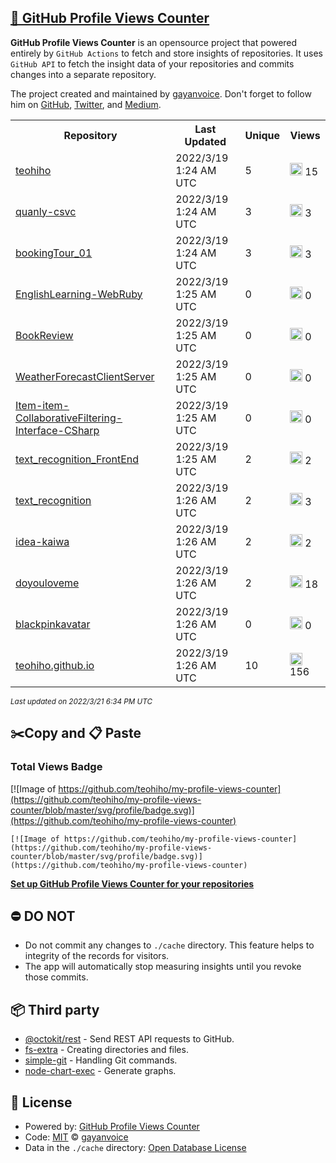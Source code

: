 ## [🚀 GitHub Profile Views Counter](https://github.com/gayanvoice/github-profile-views-counter)
**GitHub Profile Views Counter** is an opensource project that powered entirely by  `GitHub Actions` to fetch and store insights of repositories.
It uses `GitHub API` to fetch the insight data of your repositories and commits changes into a separate repository.

The project created and maintained by [gayanvoice](https://github.com/gayanvoice). Don't forget to follow him on [GitHub](https://github.com/gayanvoice), [Twitter](https://twitter.com/gayanvoice), and [Medium](https://gayanvoice.medium.com/).

<table>
	<tr>
		<th>
			Repository
		</th>
		<th>
			Last Updated
		</th>
		<th>
			Unique
		</th>
		<th>
			Views
		</th>
	</tr>
	<tr>
		<td>
			<a href="https://github.com/teohiho/my-profile-views-counter/tree/master/readme/465599727/year.md">
				teohiho
			</a>
		</td>
		<td>
			2022/3/19 1:24 AM UTC
		</td>
		<td>
			5
		</td>
		<td>
			<img alt="Response time graph" src="https://github.com/teohiho/my-profile-views-counter/raw/master/graph/465599727/small/year.png" height="20"> 15
		</td>
	</tr>
	<tr>
		<td>
			<a href="https://github.com/teohiho/my-profile-views-counter/tree/master/readme/157060568/year.md">
				quanly-csvc
			</a>
		</td>
		<td>
			2022/3/19 1:24 AM UTC
		</td>
		<td>
			3
		</td>
		<td>
			<img alt="Response time graph" src="https://github.com/teohiho/my-profile-views-counter/raw/master/graph/157060568/small/year.png" height="20"> 3
		</td>
	</tr>
	<tr>
		<td>
			<a href="https://github.com/teohiho/my-profile-views-counter/tree/master/readme/233854987/year.md">
				bookingTour_01
			</a>
		</td>
		<td>
			2022/3/19 1:24 AM UTC
		</td>
		<td>
			3
		</td>
		<td>
			<img alt="Response time graph" src="https://github.com/teohiho/my-profile-views-counter/raw/master/graph/233854987/small/year.png" height="20"> 3
		</td>
	</tr>
	<tr>
		<td>
			<a href="https://github.com/teohiho/my-profile-views-counter/tree/master/readme/132236308/year.md">
				EnglishLearning-WebRuby
			</a>
		</td>
		<td>
			2022/3/19 1:25 AM UTC
		</td>
		<td>
			0
		</td>
		<td>
			<img alt="Response time graph" src="https://github.com/teohiho/my-profile-views-counter/raw/master/graph/132236308/small/year.png" height="20"> 0
		</td>
	</tr>
	<tr>
		<td>
			<a href="https://github.com/teohiho/my-profile-views-counter/tree/master/readme/163410344/year.md">
				BookReview
			</a>
		</td>
		<td>
			2022/3/19 1:25 AM UTC
		</td>
		<td>
			0
		</td>
		<td>
			<img alt="Response time graph" src="https://github.com/teohiho/my-profile-views-counter/raw/master/graph/163410344/small/year.png" height="20"> 0
		</td>
	</tr>
	<tr>
		<td>
			<a href="https://github.com/teohiho/my-profile-views-counter/tree/master/readme/163271509/year.md">
				WeatherForecastClientServer
			</a>
		</td>
		<td>
			2022/3/19 1:25 AM UTC
		</td>
		<td>
			0
		</td>
		<td>
			<img alt="Response time graph" src="https://github.com/teohiho/my-profile-views-counter/raw/master/graph/163271509/small/year.png" height="20"> 0
		</td>
	</tr>
	<tr>
		<td>
			<a href="https://github.com/teohiho/my-profile-views-counter/tree/master/readme/136356159/year.md">
				Item-item-CollaborativeFiltering-Interface-CSharp
			</a>
		</td>
		<td>
			2022/3/19 1:25 AM UTC
		</td>
		<td>
			0
		</td>
		<td>
			<img alt="Response time graph" src="https://github.com/teohiho/my-profile-views-counter/raw/master/graph/136356159/small/year.png" height="20"> 0
		</td>
	</tr>
	<tr>
		<td>
			<a href="https://github.com/teohiho/my-profile-views-counter/tree/master/readme/228704425/year.md">
				text_recognition_FrontEnd
			</a>
		</td>
		<td>
			2022/3/19 1:25 AM UTC
		</td>
		<td>
			2
		</td>
		<td>
			<img alt="Response time graph" src="https://github.com/teohiho/my-profile-views-counter/raw/master/graph/228704425/small/year.png" height="20"> 2
		</td>
	</tr>
	<tr>
		<td>
			<a href="https://github.com/teohiho/my-profile-views-counter/tree/master/readme/218572475/year.md">
				text_recognition
			</a>
		</td>
		<td>
			2022/3/19 1:26 AM UTC
		</td>
		<td>
			2
		</td>
		<td>
			<img alt="Response time graph" src="https://github.com/teohiho/my-profile-views-counter/raw/master/graph/218572475/small/year.png" height="20"> 3
		</td>
	</tr>
	<tr>
		<td>
			<a href="https://github.com/teohiho/my-profile-views-counter/tree/master/readme/193742235/year.md">
				idea-kaiwa
			</a>
		</td>
		<td>
			2022/3/19 1:26 AM UTC
		</td>
		<td>
			2
		</td>
		<td>
			<img alt="Response time graph" src="https://github.com/teohiho/my-profile-views-counter/raw/master/graph/193742235/small/year.png" height="20"> 2
		</td>
	</tr>
	<tr>
		<td>
			<a href="https://github.com/teohiho/my-profile-views-counter/tree/master/readme/286644586/year.md">
				doyouloveme
			</a>
		</td>
		<td>
			2022/3/19 1:26 AM UTC
		</td>
		<td>
			2
		</td>
		<td>
			<img alt="Response time graph" src="https://github.com/teohiho/my-profile-views-counter/raw/master/graph/286644586/small/year.png" height="20"> 18
		</td>
	</tr>
	<tr>
		<td>
			<a href="https://github.com/teohiho/my-profile-views-counter/tree/master/readme/389632196/year.md">
				blackpinkavatar
			</a>
		</td>
		<td>
			2022/3/19 1:26 AM UTC
		</td>
		<td>
			0
		</td>
		<td>
			<img alt="Response time graph" src="https://github.com/teohiho/my-profile-views-counter/raw/master/graph/389632196/small/year.png" height="20"> 0
		</td>
	</tr>
	<tr>
		<td>
			<a href="https://github.com/teohiho/my-profile-views-counter/tree/master/readme/466679170/year.md">
				teohiho.github.io
			</a>
		</td>
		<td>
			2022/3/19 1:26 AM UTC
		</td>
		<td>
			10
		</td>
		<td>
			<img alt="Response time graph" src="https://github.com/teohiho/my-profile-views-counter/raw/master/graph/466679170/small/year.png" height="20"> 156
		</td>
	</tr>
</table>

<small><i>Last updated on 2022/3/21 6:34 PM UTC</i></small>

## ✂️Copy and 📋 Paste
### Total Views Badge
[![Image of https://github.com/teohiho/my-profile-views-counter](https://github.com/teohiho/my-profile-views-counter/blob/master/svg/profile/badge.svg)](https://github.com/teohiho/my-profile-views-counter)

```readme
[![Image of https://github.com/teohiho/my-profile-views-counter](https://github.com/teohiho/my-profile-views-counter/blob/master/svg/profile/badge.svg)](https://github.com/teohiho/my-profile-views-counter)
```
[**Set up GitHub Profile Views Counter for your repositories**](https://github.com/gayanvoice/github-profile-views-counter)
## ⛔ DO NOT
- Do not commit any changes to `./cache` directory. This feature helps to integrity of the records for visitors.
- The app will automatically stop measuring insights until you revoke those commits.
## 📦 Third party

- [@octokit/rest](https://www.npmjs.com/package/@octokit/rest) - Send REST API requests to GitHub.
- [fs-extra](https://www.npmjs.com/package/fs-extra) - Creating directories and files.
- [simple-git](https://www.npmjs.com/package/simple-git) - Handling Git commands.
- [node-chart-exec](https://www.npmjs.com/package/node-chart-exec) - Generate graphs.
## 📄 License
- Powered by: [GitHub Profile Views Counter](https://github.com/gayanvoice/github-profile-views-counter)
- Code: [MIT](./LICENSE) © [gayanvoice](https://github.com/gayanvoice)
- Data in the `./cache` directory: [Open Database License](https://opendatacommons.org/licenses/odbl/1-0/)